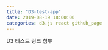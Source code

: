 ```yaml
---
title: "D3-test-app"
date: 2019-08-19 18:00:00 
categories: d3.js react github_page
---
```

D3 테스트 링크 첨부